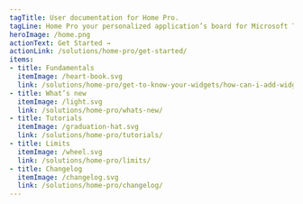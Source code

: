 ```yaml
---
tagTitle: User documentation for Home Pro.
tagLine: Home Pro your personalized application’s board for Microsoft Teams
heroImage: /home.png
actionText: Get Started →
actionLink: /solutions/home-pro/get-started/
items:
- title: Fundamentals​
  itemImage: /heart-book.svg
  link: /solutions/home-pro/get-to-know-your-widgets/how-can-i-add-widget-to-the-home-pro-dashboard-/
- title: What’s new
  itemImage: /light.svg
  link: /solutions/home-pro/whats-new/
- title: Tutorials
  itemImage: /graduation-hat.svg
  link: /solutions/home-pro/tutorials/
- title: Limits
  itemImage: /wheel.svg
  link: /solutions/home-pro/limits/
- title: Changelog
  itemImage: /changelog.svg
  link: /solutions/home-pro/changelog/
---
```


<Overview />
<Intercom />
<Hubspot />
<Clarity />
<GoogleAnalytics />